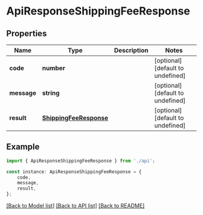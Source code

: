 # ApiResponseShippingFeeResponse


## Properties

Name | Type | Description | Notes
------------ | ------------- | ------------- | -------------
**code** | **number** |  | [optional] [default to undefined]
**message** | **string** |  | [optional] [default to undefined]
**result** | [**ShippingFeeResponse**](ShippingFeeResponse.md) |  | [optional] [default to undefined]

## Example

```typescript
import { ApiResponseShippingFeeResponse } from './api';

const instance: ApiResponseShippingFeeResponse = {
    code,
    message,
    result,
};
```

[[Back to Model list]](../README.md#documentation-for-models) [[Back to API list]](../README.md#documentation-for-api-endpoints) [[Back to README]](../README.md)
